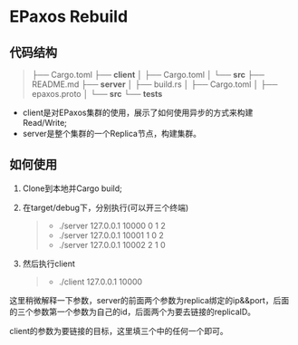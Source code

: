 # EPaxos Rebuild

## 代码结构

> ├── Cargo.toml 
> ├── **client** 
> │  ├── Cargo.toml 
> │  └── **src** 
> ├── README.md 
> ├── **server** 
> │  ├── build.rs 
> │  ├── Cargo.toml 
> │  ├── epaxos.proto 
> │  └── **src** 
> └── **tests**

* client是对EPaxos集群的使用，展示了如何使用异步的方式来构建Read/Write;
* server是整个集群的一个Replica节点，构建集群。



## 如何使用

1. Clone到本地并Cargo build;

2. 在target/debug下，分别执行(可以开三个终端)

   > * ./server 127.0.0.1 10000 0 1 2
   > * ./server 127.0.0.1 10001 1 0 2
   > * ./server 127.0.0.1 10002 2 1 0

3. 然后执行client

   > * ./client 127.0.0.1 10000

这里稍微解释一下参数，server的前面两个参数为replica绑定的ip&&port，后面的三个参数第一个参数为自己的id，后面两个为要去链接的replicaID。

client的参数为要链接的目标，这里填三个中的任何一个即可。